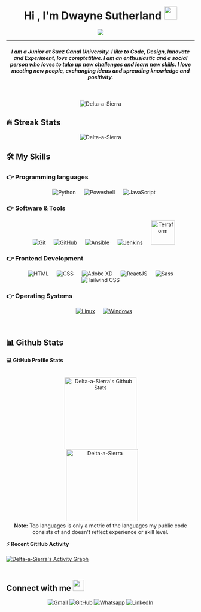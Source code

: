 <h1 align="center">Hi , I'm Dwayne Sutherland <img src="https://media.giphy.com/media/hvRJCLFzcasrR4ia7z/giphy.gif" width="35"></h1>
<p align="center">
  <a href="https://github.com/DenverCoder1/readme-typing-svg"><img src="https://readme-typing-svg.herokuapp.com?lines=IT+Engineer;Automation+Addict;Azure+Administrator;Terraform+Associate;Self+Taught+Developer;Always%20learning%20new%20things&center=true&width=500&height=50"></a>
</p>
<hr/>
<h5 align="center">I am a Junior at Suez Canal University. I like to Code, Design, Innovate and Experiment, love comptetitive. I am an enthusiastic and a social person who loves to take up new challenges and learn new skills. I love meeting new people, exchanging ideas and spreading knowledge and positivity.</h4>
<br>
<p align="center"> 
	<img src="https://komarev.com/ghpvc/?username=Delta-a-Sierra&label=Profile%20views&color=0e75b6&style=plastic" alt="Delta-a-Sierra" /> 
</p>

## 🔥 Streak Stats

<p align="center"><img src="https://github-readme-streak-stats.herokuapp.com/?user=Delta-a-Sierra&theme=algolia" alt="Delta-a-Sierra" /></p>

## 🛠️ My Skills

### 👉 Programming languages

<p align="center"> 
    &emsp;
    <img alt="Python" src="https://img.shields.io/badge/Python-FFD43B?style=for-the-badge&logo=python&logoColor=blue">
    &emsp;
    <img alt="Poweshell" src="https://img.shields.io/badge/powershell-5391FE?style=for-the-badge&logo=powershell&logoColor=white">
  &emsp;
     <img alt="JavaScript" src="https://img.shields.io/badge/JavaScript-323330?style=for-the-badge&logo=javascript&logoColor=F7DF1E">
</p>

### 👉 Software & Tools

<p align="center">
  &emsp;
    <a href="#"><img alt="Git" src="https://img.shields.io/badge/GIT-E44C30?style=for-the-badge&logo=git&logoColor=white"></a>
  &emsp;
    <a href="#"><img alt="GitHub" src="https://img.shields.io/badge/GitHub-100000?style=for-the-badge&logo=github&logoColor=white"></a>
      &emsp;
    <a href="#"><img alt="Ansible" src="https://img.shields.io/badge/Ansible-000000?style=for-the-badge&logo=ansible&logoColor=white"></a>
      &emsp;
    <a href="#"><img alt="Jenkins" src="https://img.shields.io/badge/Jenkins-D24939?style=for-the-badge&logo=Jenkins&logoColor=white"></a>
          &emsp;
    <a href="#"><img alt="Terraform" style="width:4rem" src="https://cdn-ssl-devio-img.classmethod.jp/wp-content/uploads/2019/05/terraform-eyecatch-960x504.png"></a>
</p>

### 👉 Frontend Development

<p align="center"> 
  &emsp; 
   <img alt="HTML" src="https://img.shields.io/badge/HTML5-E34F26?style=for-the-badge&logo=html5&logoColor=white">
  &emsp;
    <img alt="CSS" src="https://img.shields.io/badge/CSS3-1572B6?style=for-the-badge&logo=css3&logoColor=white">
  &emsp;
  <img alt="Adobe XD" src="https://img.shields.io/badge/Adobe%20XD-470137?style=for-the-badge&logo=Adobe%20XD&logoColor=#FF61F6">
    &emsp;
  <img alt="ReactJS" src="https://img.shields.io/badge/React-20232A?style=for-the-badge&logo=react&logoColor=61DAFB">
     &emsp;
  <img alt="Sass" src="https://img.shields.io/badge/Sass-CC6699?style=for-the-badge&logo=sass&logoColor=white">
       &emsp;
  <img alt="Tailwind CSS" src="https://img.shields.io/badge/Tailwind_CSS-38B2AC?style=for-the-badge&logo=tailwind-css&logoColor=white">      
</p>

### 👉 Operating Systems

<p align="center">
  &emsp;
    <a href="#"><img alt="Linux" src="https://img.shields.io/badge/Linux-FCC624?style=for-the-badge&logo=linux&logoColor=black"></a>
  &emsp;
    <a href="#"><img alt="Windows" src="https://img.shields.io/badge/Windows-0078D6?style=for-the-badge&logo=windows&logoColor=white"></a>
</p>

<br/>

## 📊 Github Stats

  <summary><b>💻 GitHub Profile Stats</b></summary>
  <br/>
  <p align="center">
    <a href="https://github.com/anuraghazra/github-readme-stats"><img alt="Delta-a-Sierra's Github Stats" src="https://github-readme-stats.vercel.app/api?username=Delta-a-Sierra&show_icons=true&count_private=true&theme=algolia" height="192px"/></a>
<br/>
  &nbsp;
	  <img src="https://github-readme-stats.vercel.app/api/top-langs?username=Delta-a-Sierra&langs_count=10&show_icons=true&locale=en&layout=compact&theme=algolia" alt="Delta-a-Sierra" height="192px"/>
  <br/>
  <b>Note:</b> Top languages is only a metric of the languages my public code consists of and doesn't reflect experience or skill level.
  </p>

  <summary><b>⚡ Recent GitHub Activity</b></summary>
  <br/>
   <a href="https://github.com/Delta-a-Sierra"><img alt="Delta-a-Sierra's Activity Graph" src="https://activity-graph.herokuapp.com/graph?username=Delta-a-Sierra&custom_title=Delta-a-Sierra's%20Contribution%20Graph&theme=react-dark" /></a>
  <br/>

<br/>

## Connect with me <img src="https://media.giphy.com/media/iY8CRBdQXODJSCERIr/giphy.gif" width="30px">

<p align="center">
	<a href="mailto:dwayneasutherland@gmail.com"><img img src="https://img.shields.io/badge/Gmail-D14836?style=for-the-badge&logo=gmail&logoColor=white" alt="Gmail"/></a>
	<a href="https://github.com/Delta-a-Sierra"><img src="https://img.shields.io/badge/GitHub-100000?style=for-the-badge&logo=github&logoColor=white" alt="GitHub"/></a>
	<a href="https://wa.me/07492829029"><img src="https://img.shields.io/badge/WhatsApp-25D366?style=for-the-badge&logo=whatsapp&logoColor=white" alt="Whatsapp"/></a>
	<a href="https://www.linkedin.com/in/dwayne-sutherland-207a01157/"><img src="https://img.shields.io/badge/LinkedIn-0077B5?style=for-the-badge&logo=linkedin&logoColor=white" alt="LinkedIn"/></a>
</p>
